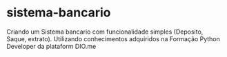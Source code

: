 # sistema-bancario
Criando um Sistema bancario com funcionalidade simples (Deposito, Saque, extrato).
Utilizando conhecimentos adquiridos na Formação Python Developer da plataform DIO.me
